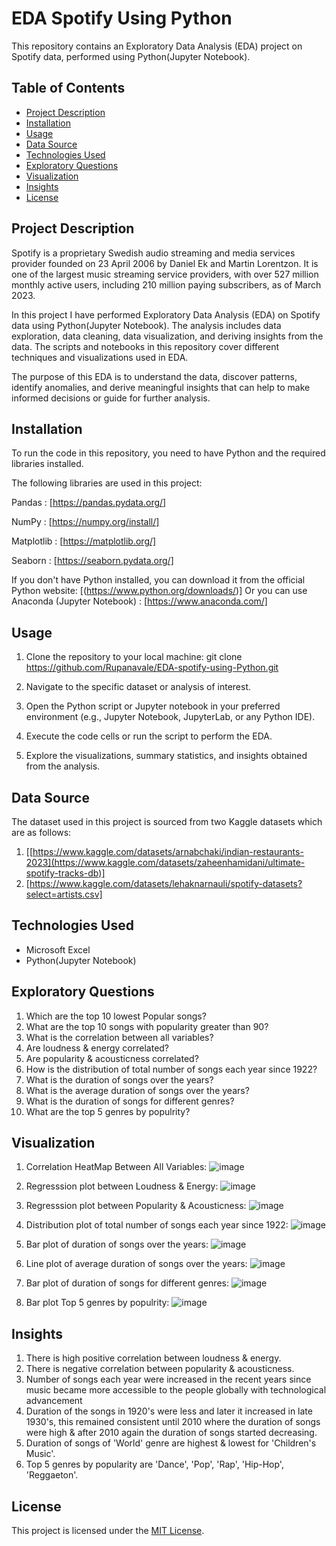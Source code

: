 # EDA Spotify Using Python
This repository contains an Exploratory Data Analysis (EDA) project on Spotify data, performed using Python(Jupyter Notebook).

## Table of Contents

- [Project Description](#project-description)
- [Installation](#installation)
- [Usage](#usage)
- [Data Source](#data-source)
- [Technologies Used](#technologies-used)
- [Exploratory Questions](#exploratory-questions)
- [Visualization](#visualization)
- [Insights](#insights)
- [License](#license)

## Project Description
Spotify is a proprietary Swedish audio streaming and media services provider founded on 23 April 2006 by Daniel Ek and Martin Lorentzon. It is one of the largest music streaming service providers, with over 527 million monthly active users, including 210 million paying subscribers, as of March 2023. 

In this project I have performed Exploratory Data Analysis (EDA) on Spotify data using Python(Jupyter Notebook). The analysis includes data exploration, data cleaning, data visualization, and deriving insights from the data. The scripts and notebooks in this repository cover different techniques and visualizations used in EDA.

The purpose of this EDA is to understand the data, discover patterns, identify anomalies, and derive meaningful insights that can help to make informed decisions or guide for further analysis.

## Installation
To run the code in this repository, you need to have Python and the required libraries installed. 

The following libraries are used in this project: 

 Pandas : [https://pandas.pydata.org/] 
 
 NumPy : [https://numpy.org/install/] 
 
 Matplotlib : [https://matplotlib.org/] 
 
 Seaborn : [https://seaborn.pydata.org/] 

If you don't have Python installed, you can download it from the official Python website: [(https://www.python.org/downloads/)] Or you can use Anaconda (Jupyter Notebook) : [https://www.anaconda.com/]

##  Usage
1. Clone the repository to your local machine: git clone https://github.com/Rupanavale/EDA-spotify-using-Python.git

2. Navigate to the specific dataset or analysis of interest.

3. Open the Python script or Jupyter notebook in your preferred environment (e.g., Jupyter Notebook, JupyterLab, or any Python IDE).

4. Execute the code cells or run the script to perform the EDA.

5. Explore the visualizations, summary statistics, and insights obtained from the analysis.

## Data Source
The dataset used in this project is sourced from two Kaggle datasets which are as follows:
1. [[https://www.kaggle.com/datasets/arnabchaki/indian-restaurants-2023](https://www.kaggle.com/datasets/zaheenhamidani/ultimate-spotify-tracks-db)]
2. [https://www.kaggle.com/datasets/lehaknarnauli/spotify-datasets?select=artists.csv]

## Technologies Used
- Microsoft Excel
- Python(Jupyter Notebook)

## Exploratory Questions
1. Which are the top 10 lowest Popular songs?
2. What are the top 10 songs with popularity greater than 90?
3. What is the correlation between all variables?
4. Are loudness & energy correlated?
5. Are popularity & acousticness correlated?
6. How is the distribution of total number of songs each year since 1922?
7. What is the duration of songs over the years?
8. What is the average duration of songs over the years?
9. What is the duration of songs for different genres?
10. What are the top 5 genres by populrity?



## Visualization
1. Correlation HeatMap Between All Variables:
![image](https://github.com/Rupanavale/EDA-spotify-using-Python/assets/109949193/da002210-252e-47b7-8f23-a933fedfe1ce)

2. Regresssion plot between Loudness & Energy:
![image](https://github.com/Rupanavale/EDA-spotify-using-Python/assets/109949193/a834d41b-ffe0-4e79-8bb7-a03655347ac2)

3. Regresssion plot between Popularity & Acousticness:
![image](https://github.com/Rupanavale/EDA-spotify-using-Python/assets/109949193/27e8846f-f48d-41b6-b68e-5a0297b41692)

4. Distribution plot of total number of songs each year since 1922:
![image](https://github.com/Rupanavale/EDA-spotify-using-Python/assets/109949193/1492f786-b093-4a58-80e6-5d4d61444772)

5. Bar plot of duration of songs over the years:
![image](https://github.com/Rupanavale/EDA-spotify-using-Python/assets/109949193/8364358d-5df3-4faa-8a89-29a4f32226bb)

6. Line plot of average duration of songs over the years:
![image](https://github.com/Rupanavale/EDA-spotify-using-Python/assets/109949193/067823cc-1c86-4e1c-bdc8-8d9e5537d296)

7. Bar plot of duration of songs for different genres:
![image](https://github.com/Rupanavale/EDA-spotify-using-Python/assets/109949193/7229e799-c81c-454f-b7f1-df104d37cabf)

8. Bar plot Top 5 genres by populrity:
![image](https://github.com/Rupanavale/EDA-spotify-using-Python/assets/109949193/ed967e9c-ef9e-41fd-b131-752ee5c5b971)


## Insights
1. There is high positive correlation between loudness & energy.
2. There is negative correlation between popularity & acousticness.
3. Number of songs each year were increased in the recent years since music became more accessible to the people globally with technological advancement
4. Duration of the songs in 1920's were less and later it increased in late 1930's, this remained consistent until 2010 where the duration of songs were high & after 2010 again the duration of songs started decreasing.  
5. Duration of songs of 'World' genre are highest & lowest for 'Children's Music'.
6. Top 5 genres by popularity are 'Dance', 'Pop', 'Rap', 'Hip-Hop', 'Reggaeton'.



## License
This project is licensed under the [MIT License](LICENSE).
